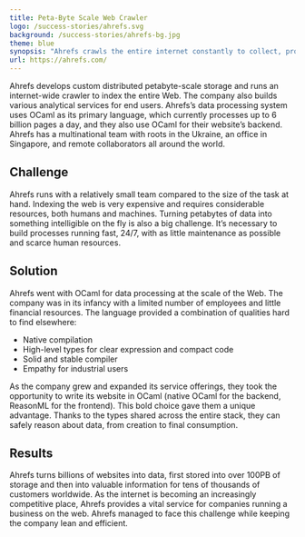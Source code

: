 ```yaml
---
title: Peta-Byte Scale Web Crawler
logo: /success-stories/ahrefs.svg
background: /success-stories/ahrefs-bg.jpg
theme: blue
synopsis: "Ahrefs crawls the entire internet constantly to collect, process, and store data to build an all-in-one SEO toolkit."
url: https://ahrefs.com/
---
```


Ahrefs develops custom distributed petabyte-scale storage and runs an internet-wide crawler to index the entire Web. The company also builds various analytical services for end users. Ahrefs’s data processing system uses OCaml as its primary language, which currently processes up to 6 billion pages a day, and they also use OCaml for their website’s backend. Ahrefs has a multinational team with roots in the Ukraine, an office in Singapore, and remote collaborators all around the world.

## Challenge

Ahrefs runs with a relatively small team compared to the size of the task at hand. Indexing the web is very expensive and requires considerable resources, both humans and machines. Turning petabytes of data into something intelligible on the fly is also a big challenge. It’s necessary to build processes running fast, 24/7, with as little maintenance as possible and scarce human resources.

## Solution

Ahrefs went with OCaml for data processing at the scale of the Web. The company was in its infancy with a limited number of employees and little financial resources. The language provided a combination of qualities hard to find elsewhere:
- Native compilation
- High-level types for clear expression and compact code
- Solid and stable compiler
- Empathy for industrial users

As the company grew and expanded its service offerings, they took the opportunity to write its website in OCaml (native OCaml for the backend, ReasonML for the frontend). This bold choice gave them a unique advantage. Thanks to the types shared across the entire stack, they can safely reason about data, from creation to final consumption.

## Results

Ahrefs turns billions of websites into data, first stored into over 100PB of storage and then into valuable information for tens of thousands of customers worldwide. As the internet is becoming an increasingly competitive place, Ahrefs provides a vital service for companies running a business on the web. Ahrefs managed to face this challenge while keeping the company lean and efficient.
